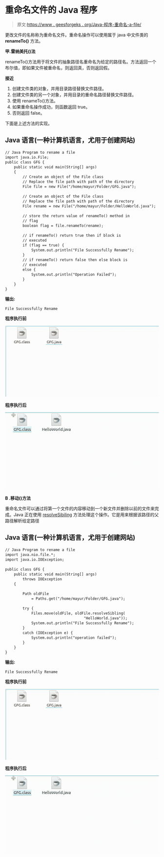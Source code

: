 # 重命名文件的 Java 程序

> 原文:[https://www . geesforgeks . org/Java-程序-重命名-a-file/](https://www.geeksforgeeks.org/java-program-to-rename-a-file/)

更改文件的名称称为重命名文件。重命名操作可以使用属于 java 中文件类的 **renameTo()** 方法。

**甲.雷纳美托()法**

renameTo()方法用于将文件的抽象路径名重命名为给定的路径名。方法返回一个布尔值，即如果文件被重命名，则返回真，否则返回假。

**接近**

1.  创建文件类的对象，并用目录路径替换文件路径。
2.  创建文件类的另一个对象，并用目录的重命名路径替换文件路径。
3.  使用 renameTo()方法。
4.  如果重命名操作成功，则函数返回 true。
5.  否则返回 false。

下面是上述方法的实现。

## Java 语言(一种计算机语言，尤用于创建网站)

```
// Java Program to rename a file
import java.io.File;
public class GFG {
    public static void main(String[] args)
    {
        // Create an object of the File class
        // Replace the file path with path of the directory
        File file = new File("/home/mayur/Folder/GFG.java");

        // Create an object of the File class
        // Replace the file path with path of the directory
        File rename = new File("/home/mayur/Folder/HelloWorld.java");

        // store the return value of renameTo() method in
        // flag
        boolean flag = file.renameTo(rename);

        // if renameTo() return true then if block is
        // executed
        if (flag == true) {
            System.out.println("File Successfully Rename");
        }
        // if renameTo() return false then else block is
        // executed
        else {
            System.out.println("Operation Failed");
        }
    }
}
```

**输出:**

```
File Successfully Rename
```

**程序执行前**

![](img/a01861b5c0e9c5108693af7e06727009.png)

**程序执行后**

![](img/479f7e78b33591540f41f4784fd1a111.png)

**B .移动()方法**

重命名文件可以通过将第一个文件的内容移动到一个新文件并删除以前的文件来完成。Java 正在使用 [resolveSibiling](https://www.geeksforgeeks.org/path-resolvesibling-method-in-java-with-examples/) 方法处理这个操作。它是用来根据该路径的父路径解析给定路径

## Java 语言(一种计算机语言，尤用于创建网站)

```
// Java Program to rename a file
import java.nio.file.*;
import java.io.IOException;

public class GFG {
    public static void main(String[] args)
        throws IOException
    {

        Path oldFile
            = Paths.get("/home/mayur/Folder/GFG.java");

        try {
            Files.move(oldFile, oldFile.resolveSibling(
                                    "HelloWorld.java"));
            System.out.println("File Successfully Rename");
        }
        catch (IOException e) {
            System.out.println("operation failed");
        }
    }
}
```

**输出:**

```
File Successfully Rename
```

**程序执行前**

![](img/a01861b5c0e9c5108693af7e06727009.png)

**程序执行后**

![](img/479f7e78b33591540f41f4784fd1a111.png)